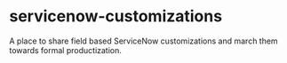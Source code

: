 # servicenow-customizations
A place to share field based ServiceNow customizations and march them towards formal productization.
